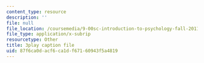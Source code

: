 ```yaml
---
content_type: resource
description: ''
file: null
file_location: /coursemedia/9-00sc-introduction-to-psychology-fall-2011/87f6ca0dacf6ca1df67160943f5a4819_QvK6YdFKMY8.srt
file_type: application/x-subrip
resourcetype: Other
title: 3play caption file
uid: 87f6ca0d-acf6-ca1d-f671-60943f5a4819
---
```


